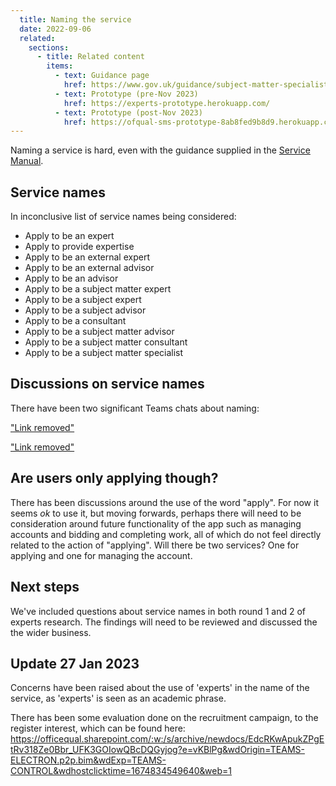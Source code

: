 ```yaml
---
  title: Naming the service
  date: 2022-09-06
  related:
    sections:
      - title: Related content
        items:
          - text: Guidance page
            href: https://www.gov.uk/guidance/subject-matter-specialists-for-ofqual
          - text: Prototype (pre-Nov 2023)
            href: https://experts-prototype.herokuapp.com/
          - text: Prototype (post-Nov 2023)
            href: https://ofqual-sms-prototype-8ab8fed9b8d9.herokuapp.com/
---
```


Naming a service is hard, even with the guidance supplied in the [Service Manual](https://www.gov.uk/service-manual/design/naming-your-service).

## Service names

In inconclusive list of service names being considered:

- Apply to be an expert
- Apply to provide expertise
- Apply to be an external expert
- Apply to be an external advisor
- Apply to be an advisor
- Apply to be a subject matter expert
- Apply to be a subject expert
- Apply to be a subject advisor
- Apply to be a consultant
- Apply to be a subject matter advisor
- Apply to be a subject matter consultant
- Apply to be a subject matter specialist

## Discussions on service names

There have been two significant Teams chats about naming:

["Link removed"](https://#)

["Link removed"](https://#)

## Are users only applying though?

There has been discussions around the use of the word "apply". For now it seems _ok_ to use it, but moving forwards, perhaps there will need to be consideration around future functionality of the app such as managing accounts and bidding and completing work, all of which do not feel directly related to the action of "applying". Will there be two services? One for applying and one for managing the account.

## Next steps

We've included questions about service names in both round 1 and 2 of experts research. The findings will need to be reviewed and discussed the the wider business.

## Update 27 Jan 2023 

Concerns have been raised about the use of 'experts' in the name of the service, as 'experts' is seen as an academic phrase.

There has been some evaluation done on the recruitment campaign, to the register interest, which can be found here: 
https://officequal.sharepoint.com/:w:/s/archive/newdocs/EdcRKwApukZPgEtRv318Ze0Bbr_UFK3GOIowQBcDQGyjog?e=vKBlPg&wdOrigin=TEAMS-ELECTRON.p2p.bim&wdExp=TEAMS-CONTROL&wdhostclicktime=1674834549640&web=1